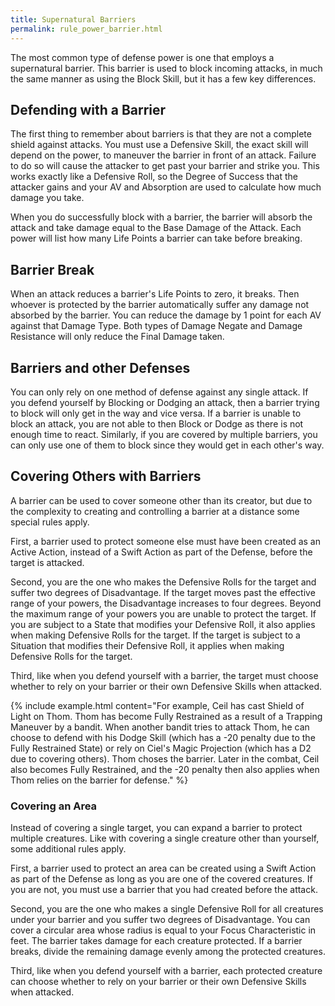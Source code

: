 ```yaml
---
title: Supernatural Barriers
permalink: rule_power_barrier.html
---
```


The most common type of defense power is one that employs a supernatural barrier. This barrier is used to block incoming attacks, in much the same manner as using the Block Skill, but it has a few key differences.

## Defending with a Barrier
The first thing to remember about barriers is that they are not a complete shield against attacks. You must use a Defensive Skill, the exact skill will depend on the power, to maneuver the barrier in front of an attack. Failure to do so will cause the attacker to get past your barrier and strike you. This works exactly like a Defensive Roll, so the Degree of Success that the attacker gains and your AV and Absorption are used to calculate how much damage you take.

When you do successfully block with a barrier, the barrier will absorb the attack and take damage equal to the Base Damage of the Attack. Each power will list how many Life Points a barrier can take before breaking.

## Barrier Break
When an attack reduces a barrier's Life Points to zero, it breaks. Then whoever is protected by the barrier automatically suffer any damage not absorbed by the barrier. You can reduce the damage by 1 point for each AV against that Damage Type. Both types of Damage Negate and Damage Resistance will only reduce the Final Damage taken.

## Barriers and other Defenses
You can only rely on one method of defense against any single attack. If you defend yourself by Blocking or Dodging an attack, then a barrier trying to block will only get in the way and vice versa. If a barrier is unable to block an attack, you are not able to then Block or Dodge as there is not enough time to react. Similarly, if you are covered by multiple barriers, you can only use one of them to block since they would get in each other's way.

## Covering Others with Barriers
A barrier can be used to cover someone other than its creator, but due to the complexity to creating and controlling a barrier at a distance some special rules apply.

First, a barrier used to protect someone else must have been created as an Active Action, instead of a Swift Action as part of the Defense, before the target is attacked.

Second, you are the one who makes the Defensive Rolls for the target and suffer two degrees of Disadvantage. If the target moves past the effective range of your powers, the Disadvantage increases to four degrees. Beyond the maximum range of your powers you are unable to protect the target. If you are subject to a State that modifies your Defensive Roll, it also applies when making Defensive Rolls for the target. If the target is subject to a Situation that modifies their Defensive Roll, it applies when making Defensive Rolls for the target.

Third, like when you defend yourself with a barrier, the target must choose whether to rely on your barrier or their own Defensive Skills when attacked. 

{% include example.html content="For example, Ceil has cast Shield of Light on Thom. Thom has become Fully Restrained as a result of a Trapping Maneuver by a bandit. When another bandit tries to attack Thom, he can choose to defend with his Dodge Skill (which has a -20 penalty due to the Fully Restrained State) or rely on Ciel's Magic Projection (which has a D2 due to covering others). Thom choses the barrier. Later in the combat, Ceil also becomes Fully Restrained, and the -20 penalty then also applies when Thom relies on the barrier for defense." %}

### Covering an Area
Instead of covering a single target, you can expand a barrier to protect multiple creatures. Like with covering a single creature other than yourself, some additional rules apply.

First, a barrier used to protect an area can be created using a Swift Action as part of the Defense as long as you are one of the covered creatures. If you are not, you must use a barrier that you had created before the attack.

Second, you are the one who makes a single Defensive Roll for all creatures under your barrier and you suffer two degrees of Disadvantage. You can cover a circular area whose radius is equal to your Focus Characteristic in feet. The barrier takes damage for each creature protected. If a barrier breaks, divide the remaining damage evenly among the protected creatures.

Third, like when you defend yourself with a barrier, each protected creature can choose whether to rely on your barrier or their own Defensive Skills when attacked.


